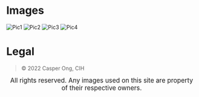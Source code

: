 # Images

![Pic1](https://raw.githubusercontent.com/CasperOng/githubusercontent/main/IMG-20221126-WA0005.jpg?token=GHSAT0AAAAAAB24HVLLLVWVOIXUL6J5TW2GY4CEW6Q)
![Pic2](https://raw.githubusercontent.com/CasperOng/githubusercontent/main/IMG-20221126-WA0001.jpg?token=GHSAT0AAAAAAB24HVLKBZPPFQ4PK5S7BY2IY4CEXDQ)
![Pic3](https://raw.githubusercontent.com/CasperOng/githubusercontent/main/IMG-20221126-WA0002.jpg?token=GHSAT0AAAAAAB24HVLKJXT3SB2TNKEJU3P4Y4CEXIQ)
![Pic4](https://raw.githubusercontent.com/CasperOng/githubusercontent/main/IMG-20221126-WA0005.jpg?token=GHSAT0AAAAAAB24HVLLOGTXUCCDZ6AC7S4AY4CEXOQ)

# Legal  
> © 2022 Casper Ong, </n> CIH

<p align="center"><span style="font-size:larger;">All rights reserved. Any images used on this site are property of their respective owners.</span></p>
